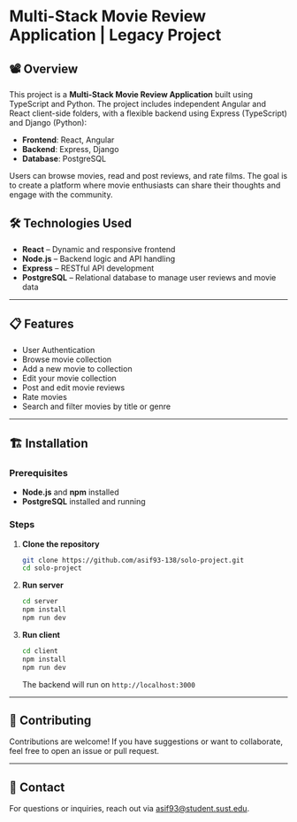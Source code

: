 # Multi-Stack Movie Review Application | Legacy Project

## 📽️ Overview

This project is a **Multi-Stack Movie Review Application** built using TypeScript and Python. The project includes independent Angular and React client-side folders, with a flexible backend using Express (TypeScript) and Django (Python):

- **Frontend**: React, Angular
- **Backend**: Express, Django
- **Database**: PostgreSQL

Users can browse movies, read and post reviews, and rate films. The goal is to create a platform where movie enthusiasts can share their thoughts and engage with the community.

## 🛠️ Technologies Used

- **React** – Dynamic and responsive frontend
- **Node.js** – Backend logic and API handling
- **Express** – RESTful API development
- **PostgreSQL** – Relational database to manage user reviews and movie data

---

## 📋 Features 

- User Authentication
- Browse movie collection
- Add a new movie to collection
- Edit your movie collection
- Post and edit movie reviews
- Rate movies
- Search and filter movies by title or genre

---

## 🏗️ Installation

### Prerequisites

- **Node.js** and **npm** installed
- **PostgreSQL** installed and running

### Steps

1. **Clone the repository**

   ```bash
   git clone https://github.com/asif93-138/solo-project.git
   cd solo-project
   ```

2. **Run server**

   ```bash
   cd server
   npm install
   npm run dev
   ```

3. **Run client**

   ```bash
   cd client
   npm install
   npm run dev
   ```

   The backend will run on `http://localhost:3000`

---

## 🙌 Contributing

Contributions are welcome! If you have suggestions or want to collaborate, feel free to open an issue or pull request.

---

## 📧 Contact

For questions or inquiries, reach out via [asif93@student.sust.edu](mailto:asif93@student.sust.edu).
